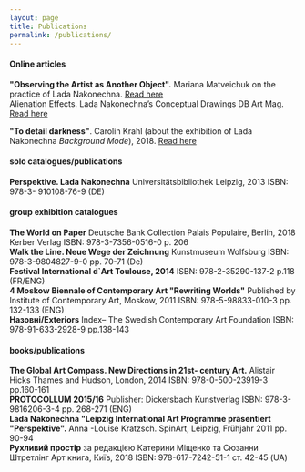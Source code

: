```yaml
---
layout: page
title: Publications
permalink: /publications/
---
```

#### Online articles
**"Observing the Artist as Another Object".** 
Mariana Matveichuk on the practice of Lada Nakonechna. [Read here](http://www.eigen-art.com/index.php?article_id=1274&clang=1)
<br>
Alienation Effects. Lada Nakonechna’s Conceptual Drawings
DB Art Mag. [Read here](https://dbartmag.de/en/88/feature/alienation-effects-lada-nakonechnas-conceptual-drawings/)
<br>

**"To detail darkness"**. 
Carolin Krahl (about the exhibition of Lada Nakonechna *Background Mode*), 2018. [Read here](https://prostory.net.ua/en/9-publikatsii/krytyka/335-to-detail-darkness)
<br>

#### solo catalogues/publications
**Perspektive. Lada Nakonechna**
Universitätsbibliothek Leipzig, 2013 
ISBN: 978-3- 910108-76-9 (DE)
<br>

#### group exhibition catalogues
**The World on Paper**
Deutsche Bank Collection
Palais Populaire, Berlin, 2018
Kerber Verlag
ISBN: 978-3-7356-0516-0
p. 206
<br>
**Walk the Line. Neue Wege der Zeichnung**
Kunstmuseum Wolfsburg
ISBN: 978-3-9804827-9-0
pp. 70-71 (De)
<br>
**Festival International d`Art Toulouse, 2014**
ISBN: 978-2-35290-137-2
p.118 (FR/ENG)
<br>
**4 Moskow Biennale of Contemporary Art "Rewriting Worlds"**
Published by Institute of Contemporary Art, Moskow, 2011
ISBN: 978-5-98833-010-3
pp. 132-133 (ENG)
<br>
**Назовні/Exteriors**
Index– The Swedish Contemporary Art Foundation
ISBN: 978-91-633-2928-9
pp.138-143
<br>

#### books/publications
**The Global Art Compass. New Directions in 21st- century Art.** 
Alistair Hicks
Thames and Hudson, London, 2014
ISBN: 978-0-500-23919-3
pp.160-161
<br>
**PROTOCOLLUM 2015/16**
Publisher: Dickersbach Kunstverlag
ISBN: 978-3-9816206-3-4
pp. 268-271 (ENG)
<br>
**Lada Nakonechna "Leipzig International Art Programme präsentiert "Perspektive".**
Anna -Louise Kratzsch.
SpinArt, Leipzig, Frühjahr 2011
pp. 90-94
<br>
**Рухливий простір**
за редакцією Катерини Міщенко та Сюзанни Штретлінг
Арт книга, Київ, 2018
ISBN: 978-617-7242-51-1
ст. 42-45 (UA)